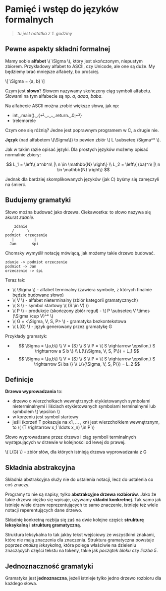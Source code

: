 # Pamięć i wstęp do języków formalnych

> *tu jest notatka z 1. godziny*

## Pewne aspekty składni formalnej

Mamy sobie **alfabet** \\( \Sigma \\), który jest skończonym, niepustym zbiorem. Przykładowy alfabet to ASCII, czy Unicode, ale one są duże. My będziemy brać mniejsze alfabety, bo prościej.

\\[ \Sigma = \{a, b\} \\]

Czym jest **słowo**? Słowem nazywamy skończony ciąg symboli alfabetu. Słowami na tym alfabecie są np. _a_, _aaaa_, _baba_.

Na alfabecie ASCII można zrobić większe słowa, jak np:

- int◡main()◡{⏎◡◡◡return◡0;⏎}
- trelemorele

Czym one się różnią? Jedne jest poprawnym programem w C, a drugie nie.

**Język** (nad alfabetem \\(\Sigma\\)) to pewien zbiór \\( L \subseteq \Sigma^* \\).

Jak w takim razie opisać języki. Dla prostych języków możemy opisać normalnie zbiory:

$$
L_1 = \left\{ a^nb^n\ |\ n \in \mathbb{N} \right\} \\
L_2 = \left\{ (ba)^n\ |\ n \in \mathbb{N} \right\}
$$

Jednak dla bardziej skomplikowanych języków (jak C) byśmy się zamęczyli na śmierć.

## Budujemy gramatyki

Słowo można budować jako drzewa. Ciekawostka: to słowo nazywa się akurat _zdanie_.

        zdanie
       /      \
    podmiot  orzeczenie
       |         |
      Jan       śpi

Chomsky wymyślił notację mówiącą, jak możemy takie drzewo budować.

    zdanie -> podmiot orzeczenie
    podmiot -> Jan
    orzeczenie -> śpi

Teraz tak:

- \\( \Sigma \\) - alfabet terminalny (zawiera symbole, z których finalnie będzie budowane słowo)
- \\( V \\) - alfabet nieterminalny (zbiór kategorii gramatycznych)
- \\( S \\) - symbol startowy \\( (S \in V) \\)
- \\( P \\) - produkcje (skończony zbiór reguł) - \\( P \subseteq V \times (\Sigma \cup V)^* \\)
- \\( G = <\Sigma, V, S, P> \\) - gramatyka bezkontekstowa
- \\( L(G) \\) - język generowany przez gramatykę G

Przykłady gramatyk:

- $$
\Sigma = \{a,b\} \\
V = {S} \\
S \\
P = \{ S \rightarrow \epsilon,\ S \rightarrow a S b \} \\
L(\{\Sigma, V, S, P\}) = L_1
$$
- $$
\Sigma = \{a,b\} \\
V = {S} \\
S \\
P = \{ S \rightarrow \epsilon,\ S \rightarrow S\ ba \} \\
L(\{\Sigma, V, S, P\}) = L_2
$$

## Definicje

**Drzewo wyprowadzania** to:

- drzewo o wierzchołkach wewnętrznych etykietowanych symbolami nieterminalnymi i liściach etykietowanych symbolami terminalnymi lub symbolem \\( \epsilon \\)
- w korzeniu jest symbol startowy
- jeśli (korzeń T pokazuje na x1, ... , xn) jest wierzchołkiem wewnętrznym, to \\( (T \rightarrow x_1 \ldots x_n) \in P \\)

Słowo wyprowadzane przez drzewo i ciąg symboli terminalnych występujących w drzewie w kolejności od lewej do prawej.

\\( L(G) \\) - zbiór słów, dla których istnieją drzewa wyprowadzania z G

## Składnia abstrakcyjna

Składnia abstrakcyjna służy nie do ustalenia notacji, lecz do ustalenia co coś znaczy.

Programy to nie są napisy, tylko **abstrakcyjne drzewa rozbiorów**. Jako że takie drzewa ciężko się wpisuje, używamy **składni konkretnej**. Tak samo jak istnieje wiele drzew reprezentujących to samo znaczenie, istnieje też wiele notacji reperentujących dane drzewo.

Składnię konkretną rozbija się zaś na dwie kolejne części: **strukturę leksykalną** i **strukturę gramatyczną**.

Struktura leksykalna to tak jakby tekst wejściowy ze wszystkimi znakami, które nie mają znaczenia dla znaczenia. Struktura gramatyczna powstaje poprzez _analizę leksykalną_, która polega właściwie na dzieleniu znaczących części tekstu na tokeny, takie jak _początek bloku_ czy _liczba 5_.

## Jednoznaczność gramatyki
Gramatyka jest **jednoznaczna**, jeżeli istnieje tylko jedno drzewo rozbioru dla każdego słowa.